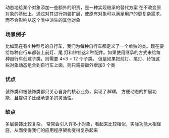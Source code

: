<!--
 * @Author: your name
 * @Date: 2020-08-04 22:13:20
 * @LastEditTime: 2020-08-04 22:31:41
 * @LastEditors: Please set LastEditors
 * @Description: In User Settings Edit
 * @FilePath: /study/javascript设计模式/模式/装饰器模式/简介.md
--> 
动态地给某个对象添加一些额外的职责，是一种实现继承的替代方案
在不改变原对象的基础上，通过对其进行包装扩展，使原有对象可以满足用户的更复杂需求，而不会影响从这个类中派生的其他对象

### 场景例子

比如现在有4 种型号的自行车，我们为每种自行车都定义了一个单独的类。现在要给每种自行车都装上前灯、尾
灯和铃铛这3 种配件。如果使用继承的方式来给每种自行车创建子类，则需要 4×3 = 12 个子类。
但是如果把前灯、尾灯、铃铛这些对象动态组合到自行车上面，则只需要额外增加3 个类

### 优点
装饰类和被装饰类都只关心自身的核心业务，实现了*解耦*。
方便动态的扩展功能，且提供了比继承更多的灵活性。

### 缺点
多层装饰比较复杂。
常常会引入许多小对象，看起来比较相似，实际功能大相径庭，从而使得我们的应用程序架构变得复杂起来
